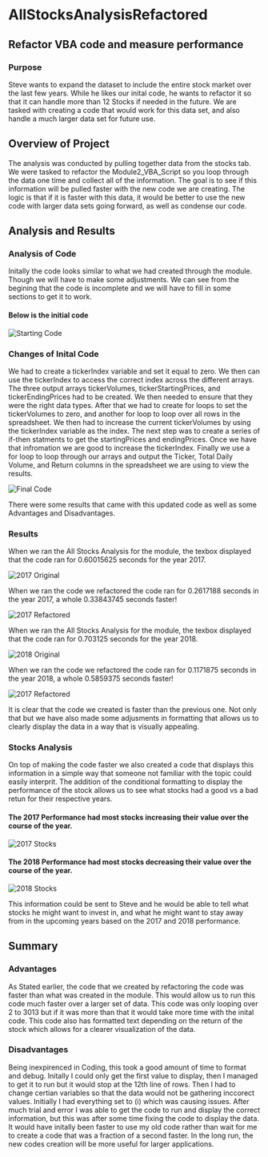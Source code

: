 # AllStocksAnalysisRefactored
## Refactor VBA code and measure performance
### Purpose
Steve wants to expand the dataset to include the entire stock market over the last few years. While he likes our inital code, he wants to refactor it so that it can handle more than 12 Stocks if needed in the future. We are tasked with creating a code that would work for this data set, and also handle a much larger data set for future use. 
## Overview of Project 
The analysis was conducted by pulling together data from the stocks tab. We were tasked to refactor the Module2_VBA_Script so you loop through the data one time and collect all of the information. The goal is to see if this information will be pulled faster with the new code we are creating. The logic is that if it is faster with this data, it would be better to use the new code with larger data sets going forward, as well as condense our code. 
## Analysis and Results
### Analysis of Code
Initally the code looks similar to what we had created through the module. Though we will have to make some adjustments. We can see from the begining that the code is incomplete and we will have to fill in some sections to get it to work.  
#### Below is the initial code
![Starting Code](https://github.com/Andrew-E-Walters/AllStocksAnalysisRefactored/blob/main/Original_Code.png) 
### Changes of Inital Code
We had to create a tickerIndex variable and set it equal to zero. We then can use the tickerIndex to access the correct index across the different arrays. The three output arrays tickerVolumes, tickerStartingPrices, and tickerEndingPrices had to be created. We then needed to ensure that they were the right data types. After that we had to create for loops to set the tickerVolumes to zero, and another for loop to loop over all rows in the spreadsheet. We then had to increase the current tickerVolumes by using the tickerIndex variable as the index. The next step was to create a series of if-then statments to get the startingPrices and endingPrices. Once we have that infromation we are good to increase the tickerIndex. Finally we use a for loop to loop through our arrays and output the Ticker, Total Daily Volume, and Return columns in the spreadsheet we are using to view the results. 

![Final Code](https://github.com/Andrew-E-Walters/AllStocksAnalysisRefactored/blob/main/New_Code.png)

There were some results that came with this updated code as well as some Advantages and Disadvantages. 

### Results 
When we ran the All Stocks Analysis for the module, the texbox displayed that the code ran for 0.60015625 seconds for the year 2017. 

![2017 Original](https://github.com/Andrew-E-Walters/AllStocksAnalysisRefactored/blob/main/All_Stocks_Analysis_2017.png)

When we ran the code we refactored the code ran for 0.2617188 seconds in the year 2017, a whole 0.33843745 seconds faster!

![2017 Refactored](https://github.com/Andrew-E-Walters/AllStocksAnalysisRefactored/blob/main/VBA_Challenge_2017.png)

When we ran the All Stocks Analysis for the module, the texbox displayed that the code ran for 0.703125 seconds for the year 2018.

![2018 Original](https://github.com/Andrew-E-Walters/AllStocksAnalysisRefactored/blob/main/All_Stocks_Analysis_2018.png)

When we ran the code we refactored the code ran for 0.1171875 seconds in the year 2018, a whole 0.5859375 seconds faster!

![2017 Refactored](https://github.com/Andrew-E-Walters/AllStocksAnalysisRefactored/blob/main/VBA_Challenge_2018.png)


It is clear that the code we created is faster than the previous one. Not only that but we have also made some adjusments in formatting that allows us to clearly display the data in a way that is visually appealing. 

### Stocks Analysis
On top of making the code faster we also created a code that displays this information in a simple way that someone not familiar with the topic could easily interprit. The addition of the conditional formatting to display the performance of the stock allows us to see what stocks had a good vs a bad retun for their respective years.
#### The 2017 Performance had most stocks increasing their value over the course of the year. 
![2017 Stocks](https://github.com/Andrew-E-Walters/AllStocksAnalysisRefactored/blob/main/2017%20Stock%20Performance.png)
#### The 2018 Performance had most stocks decreasing their value over the course of the year. 
![2018 Stocks](https://github.com/Andrew-E-Walters/AllStocksAnalysisRefactored/blob/main/2018%20Stock%20Performance.png)

This information could be sent to Steve and he would be able to tell what stocks he might want to invest in, and what he might want to stay away from in the upcoming years based on the 2017 and 2018 performance. 
## Summary
### Advantages
As Stated earlier, the code that we created by refactoring the code was faster than what was created in the module. This would allow us to run this code much faster over a larger set of data. This code was only looping over 2 to 3013 but if it was more than that it would take more time with the inital code. This code also has formatted text depending on the return of the stock which allows for a clearer visualization of the data. 
### Disadvantages 
Being inexpirenced in Coding, this took a good amount of time to format and debug. Initally I could only get the first value to display, then I managed to get it to run but it would stop at the 12th line of rows. Then I had to change certian variables so that the data would not be gathering inccorect values. Initially I had everything set to (i) which was causing issues. After much trial and error I was able to get the code to run and display the correct information, but this was after some time fixing the code to display the data. It would have initally been faster to use my old code rather than wait for me to create a code that was a fraction of a second faster. In the long run, the new codes creation will be more useful for larger applications. 

